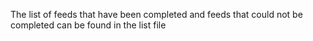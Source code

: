 The list of feeds that have been completed and feeds that could not be completed can be found in the list file
